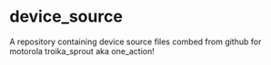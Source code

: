 # device_source
A repository containing device source files combed from github for motorola troika_sprout aka one_action!
